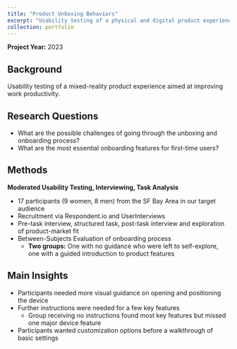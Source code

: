 ```yaml
---
title: "Product Unboxing Behaviors"
excerpt: "Usability testing of a physical and digital product experience aimed at improving work productivity. <br><br><img src='/images/CoverImages/Unboxing_Cover.png' alt = 'Evaluative Research. Product Unboxing Behaviors. Evaluating new user product unboxing experience and first-time use. Usability Testing, Behavioral, Mixed-Methods'>"
collection: portfolio
---
```

**Project Year:** 2023 <br>

## Background
Usability testing of a mixed-reality product experience aimed at improving work productivity.


## Research Questions
- What are the possible challenges of going through the unboxing and onboarding process?
- What are the most essential onboarding features for first-time users? 


## Methods
**Moderated Usability Testing, Interviewing, Task Analysis**
- 17 participants (9 women, 8 men) from the SF Bay Area in our target audience
- Recruitment via Respondent.io and UserInterviews
- Pre-task interview, structured task, post-task interview and exploration of product-market fit
- Between-Subjects Evaluation of onboarding process
  - **Two groups:** One with no guidance who were left to self-explore, one with a guided introduction to product features

## Main Insights
- Participants needed more visual guidance on opening and positioning the device
- Further instructions were needed for a few key features
  - Group receiving no instructions found most key features but missed one major device feature
- Participants wanted customization options before a walkthrough of basic settings


